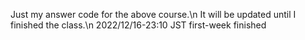 Just my answer code for the above course.\n
It will be updated until I finished the class.\n
2022/12/16-23:10 JST first-week finished
